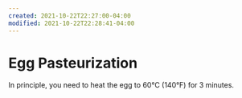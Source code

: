 ```yaml
---
created: 2021-10-22T22:27:00-04:00
modified: 2021-10-22T22:28:41-04:00
---
```


# Egg Pasteurization

In principle, you need to heat the egg to 60&deg;C (140&deg;F) for 3 minutes.
